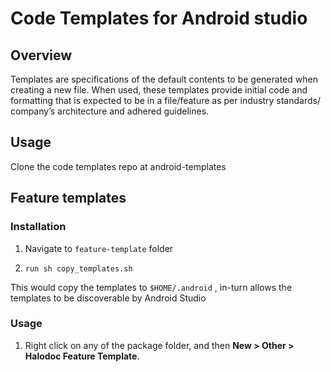 # Code Templates for Android studio

## Overview

Templates are specifications of the default contents to be generated when creating a new file. When used, these templates provide initial code and formatting that is expected to be in a file/feature as per industry standards/ company’s architecture and adhered guidelines.

## Usage

Clone the code templates repo at android-templates

## Feature templates
### Installation

1. Navigate to ```feature-template``` folder

2. ```run sh copy_templates.sh```

This would copy the templates to ```$HOME/.android``` , in-turn allows the templates to be discoverable by Android Studio

### Usage

1. Right click on any of the package folder, and then **New > Other > Halodoc Feature Template**.
